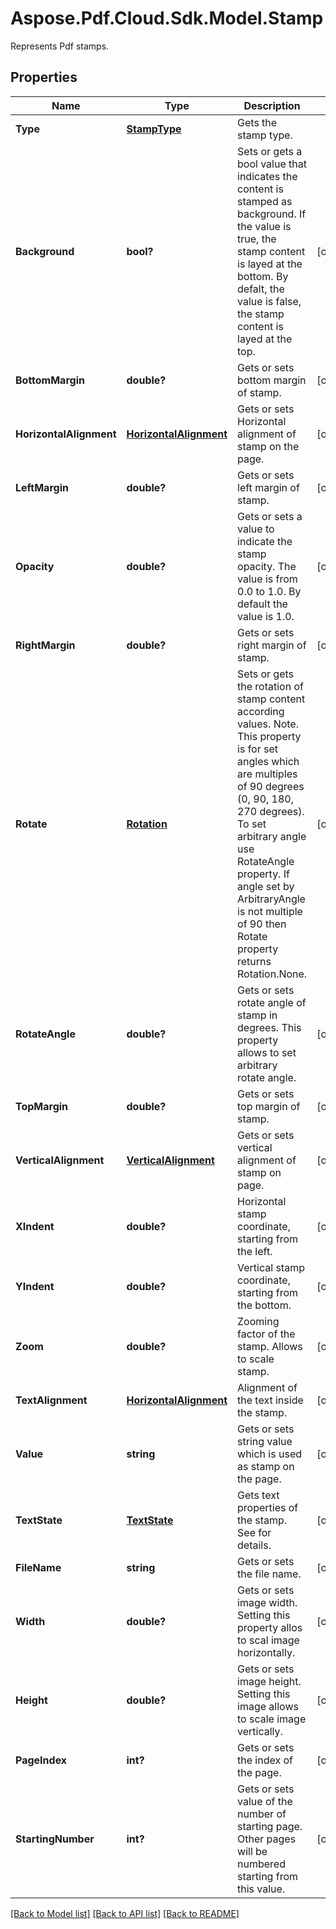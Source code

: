 # Aspose.Pdf.Cloud.Sdk.Model.Stamp
Represents Pdf stamps.

## Properties

Name | Type | Description | Notes
------------ | ------------- | ------------- | -------------
**Type** | [**StampType**](StampType.md) | Gets the stamp type. | 
**Background** | **bool?** | Sets or gets a bool value that indicates the content is stamped as background. If the value is true, the stamp content is layed at the bottom. By defalt, the value is false, the stamp content is layed at the top. | [optional] 
**BottomMargin** | **double?** | Gets or sets bottom margin of stamp. | [optional] 
**HorizontalAlignment** | [**HorizontalAlignment**](HorizontalAlignment.md) | Gets or sets Horizontal alignment of stamp on the page.  | [optional] 
**LeftMargin** | **double?** | Gets or sets left margin of stamp. | [optional] 
**Opacity** | **double?** | Gets or sets a value to indicate the stamp opacity. The value is from 0.0 to 1.0. By default the value is 1.0. | [optional] 
**RightMargin** | **double?** | Gets or sets right margin of stamp. | [optional] 
**Rotate** | [**Rotation**](Rotation.md) | Sets or gets the rotation of stamp content according  values. Note. This property is for set angles which are multiples of 90 degrees (0, 90, 180, 270 degrees). To set arbitrary angle use RotateAngle property.  If angle set by ArbitraryAngle is not multiple of 90 then Rotate property returns Rotation.None. | [optional] 
**RotateAngle** | **double?** | Gets or sets rotate angle of stamp in degrees. This property allows to set arbitrary rotate angle.  | [optional] 
**TopMargin** | **double?** | Gets or sets top margin of stamp. | [optional] 
**VerticalAlignment** | [**VerticalAlignment**](VerticalAlignment.md) | Gets or sets vertical alignment of stamp on page. | [optional] 
**XIndent** | **double?** | Horizontal stamp coordinate, starting from the left. | [optional] 
**YIndent** | **double?** | Vertical stamp coordinate, starting from the bottom. | [optional] 
**Zoom** | **double?** | Zooming factor of the stamp. Allows to scale stamp. | [optional] 
**TextAlignment** | [**HorizontalAlignment**](HorizontalAlignment.md) | Alignment of the text inside the stamp. | [optional] 
**Value** | **string** | Gets or sets string value which is used as stamp on the page. | [optional] 
**TextState** | [**TextState**](TextState.md) | Gets text properties of the stamp. See  for details. | [optional] 
**FileName** | **string** | Gets or sets the file name. | [optional] 
**Width** | **double?** | Gets or sets image width. Setting this property allos to scal image horizontally. | [optional] 
**Height** | **double?** | Gets or sets image height. Setting this image allows to scale image vertically. | [optional] 
**PageIndex** | **int?** | Gets or sets the index of the page. | [optional] 
**StartingNumber** | **int?** | Gets or sets value of the number of starting page. Other pages will be numbered starting from this value. | [optional] 

[[Back to Model list]](../README.md#documentation-for-models) [[Back to API list]](../README.md#documentation-for-api-endpoints) [[Back to README]](../README.md)

